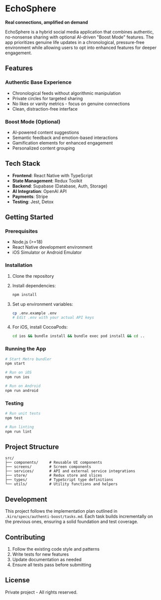 # EchoSphere

**Real connections, amplified on demand**

EchoSphere is a hybrid social media application that combines authentic, no-nonsense sharing with optional AI-driven "Boost Mode" features. The app prioritizes genuine life updates in a chronological, pressure-free environment while allowing users to opt into enhanced features for deeper engagement.

## Features

### Authentic Base Experience
- Chronological feeds without algorithmic manipulation
- Private circles for targeted sharing
- No likes or vanity metrics - focus on genuine connections
- Clean, distraction-free interface

### Boost Mode (Optional)
- AI-powered content suggestions
- Semantic feedback and emotion-based interactions
- Gamification elements for enhanced engagement
- Personalized content grouping

## Tech Stack

- **Frontend**: React Native with TypeScript
- **State Management**: Redux Toolkit
- **Backend**: Supabase (Database, Auth, Storage)
- **AI Integration**: OpenAI API
- **Payments**: Stripe
- **Testing**: Jest, Detox

## Getting Started

### Prerequisites

- Node.js (>=18)
- React Native development environment
- iOS Simulator or Android Emulator

### Installation

1. Clone the repository
2. Install dependencies:
   ```bash
   npm install
   ```

3. Set up environment variables:
   ```bash
   cp .env.example .env
   # Edit .env with your actual API keys
   ```

4. For iOS, install CocoaPods:
   ```bash
   cd ios && bundle install && bundle exec pod install && cd ..
   ```

### Running the App

```bash
# Start Metro bundler
npm start

# Run on iOS
npm run ios

# Run on Android  
npm run android
```

### Testing

```bash
# Run unit tests
npm test

# Run linting
npm run lint
```

## Project Structure

```
src/
├── components/     # Reusable UI components
├── screens/        # Screen components
├── services/       # API and external service integrations
├── store/          # Redux store and slices
├── types/          # TypeScript type definitions
└── utils/          # Utility functions and helpers
```

## Development

This project follows the implementation plan outlined in `.kiro/specs/authenti-boost/tasks.md`. Each task builds incrementally on the previous ones, ensuring a solid foundation and test coverage.

## Contributing

1. Follow the existing code style and patterns
2. Write tests for new features
3. Update documentation as needed
4. Ensure all tests pass before submitting

## License

Private project - All rights reserved.